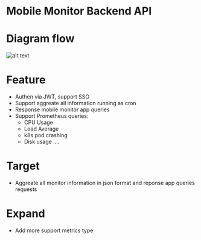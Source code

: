 # Mobile Monitor Backend API

# Diagram flow
![alt text](https://raw.githubusercontent.com/suker200/kube_waf/master/mobile_app_diagram.png)

# Feature
- Authen via JWT, support SSO
- Support aggreate all information running as cron
- Response mobile monitor app queries
- Support Prometheus queries:
	- CPU Usage
	- Load Average
	- k8s pod crashing
	- Disk usage
	....

# Target
- Aggreate all monitor information in json format and reponse app queries requests

# Expand
- Add more support metrics type